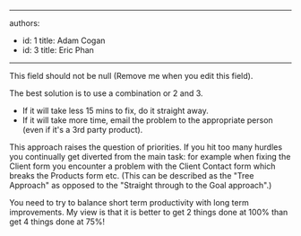 

---
authors:
  - id: 1
    title: Adam Cogan
  - id: 3
    title: Eric Phan
---




<span class='intro'> This field should not be null (Remove me when you edit this field). </span>


  <p>The best solution is to use a combination or 2 and 3. </p>
<ul>
    <li>If it will take less 15 mins to fix, do it straight away. </li>
    <li>If it will take more time, email the problem to the appropriate person (even if it's a 3rd party product).</li>
</ul>
<p>This approach raises the question of priorities. If you hit too many hurdles you continually get diverted from the main task&#58; for example when fixing&#160;the Client form&#160;you encounter a problem with the Client Contact form which breaks&#160;the Products form&#160;etc. (This can be described as the &quot;Tree Approach&quot; as opposed to the &quot;Straight through to the Goal approach&quot;.)</p>
<p>You need to try to balance short term productivity with long term improvements. My view is that it is better to get 2 things done at 100% than get 4 things done at 75%!</p>




